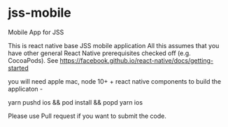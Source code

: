 # jss-mobile
Mobile App for JSS


This is react native base JSS mobile application
All this assumes that you have other general React Native prerequisites checked off (e.g. CocoaPods). 
See https://facebook.github.io/react-native/docs/getting-started

you will need apple mac, node 10+ + react native components to build the applicaton - 



yarn
pushd ios && pod install && popd
yarn ios


Please use Pull request if you want to submit the code.
